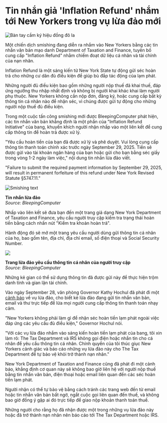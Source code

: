 # Tin nhắn giả 'Inflation Refund' nhắm tới New Yorkers trong vụ lừa đảo mới

![Bàn tay cầm ký hiệu đồng đô la](https://www.bleepstatic.com/content/hl-images/2022/10/14/hand-holding-dollar-sign.jpg)

Một chiến dịch smishing đang diễn ra nhắm vào New Yorkers bằng các tin nhắn văn bản mạo danh Department of Taxation and Finance, tuyên bố cung cấp "Inflation Refund" nhằm chiếm đoạt dữ liệu cá nhân và tài chính của nạn nhân.

Inflation Refund là một sáng kiến từ New York State tự động gửi séc hoàn trả cho những cư dân đủ điều kiện để giúp bù đắp tác động của lạm phát.

Những người đủ điều kiện bao gồm những người nộp thuế đã khai thuế, đáp ứng ngưỡng thu nhập nhất định và không bị người khai khác khai làm người phụ thuộc. New Yorkers không cần nộp đơn, đăng ký, hoặc cung cấp bất kỳ thông tin cá nhân nào để nhận séc, vì chúng được gửi tự động cho những người nộp thuế đủ điều kiện.

Trong một cuộc tấn công smishing mới được BleepingComputer phát hiện, các tin nhắn văn bản khẳng định là một phần của "Inflation Refund Initiative" của bang, khuyến khích người nhận nhấp vào một liên kết để cung cấp thông tin để hoàn trả được xử lý.

"Yêu cầu hoàn tiền của bạn đã được xử lý và phê duyệt. Vui lòng cung cấp thông tin thanh toán chính xác trước ngày September 29, 2025. Tiền sẽ được gửi vào tài khoản ngân hàng của bạn hoặc gửi cho bạn bằng séc giấy trong vòng 1-2 ngày làm việc," nội dung tin nhắn lừa đảo viết.

"Failure to submit the required payment information by September 29, 2025, will result in permanent forfeiture of this refund under New York Revised Statute §5747.11."

![Smishing text](https://www.bleepstatic.com/images/news/security/phishing/n/new%20york/inflation-refund-check-smishing/ny-phishing-text.jpg)

**Tin nhắn lừa đảo**  
_Source: BleepingComputer_

Nhấp vào liên kết sẽ đưa bạn đến một trang giả dạng New York Department of Taxation and Finance, yêu cầu người truy cập kiểm tra trạng thái hoàn tiền bằng cách nhấn nút "Kiểm tra khoản hoàn trả".

Hành động đó sẽ mở một trang yêu cầu người dùng gửi thông tin cá nhân của họ, bao gồm tên, địa chỉ, địa chỉ email, số điện thoại và Social Security Number.

![](https://www.bleepstatic.com/images/news/security/phishing/n/new%20york/inflation-refund-check-smishing/ny-tax-smishing.jpg)

**Trang lừa đảo yêu cầu thông tin cá nhân của người truy cập**  
_Source: BleepingComputer_

Những kẻ gian có thể sử dụng thông tin đã được gửi này để thực hiện trộm danh tính và gian lận tài chính.

Vào ngày September 28, văn phòng Governor Kathy Hochul đã phát đi một [cảnh báo](https://www.governor.ny.gov/news/governor-hochul-warns-against-scams-targeting-new-yorks-inflation-refund-initiative) về vụ lừa đảo, cho biết kẻ lừa đảo đang gửi tin nhắn văn bản, email và thư trực tiếp để lừa mọi người cung cấp thông tin thanh toán nhạy cảm.

"New Yorkers không phải làm gì để nhận séc hoàn tiền lạm phát ngoài việc đáp ứng các yêu cầu đủ điều kiện," Governor Hochul nói.

"Với các vụ lừa đảo nhắm vào sáng kiến hoàn tiền lạm phát của bang, tôi xin làm rõ: The Tax Department và IRS không gọi điện hoặc nhắn tin cho cá nhân để yêu cầu thông tin cá nhân. Chính quyền của tôi thúc giục New Yorkers cảnh giác và báo cáo những vụ lừa đảo này cho The Tax Department để tự bảo vệ khỏi trở thành nạn nhân."

New York Department of Taxation and Finance cũng đã phát đi một cảnh báo, khẳng định cơ quan này sẽ không bao giờ liên hệ với người nộp thuế bằng tin nhắn văn bản, điện thoại hoặc email liên quan đến các séc hoàn tiền lạm phát.

Người nhận có thể tự bảo vệ bằng cách tránh các trang web đến từ email hoặc tin nhắn văn bản bất ngờ, ngắt cuộc gọi liên quan đến thuế, và không bao giờ đồng ý gặp ai đó trực tiếp để giao nộp khoản thanh toán thuế.

Những người cho rằng họ đã nhận được một trong những vụ lừa đảo này hoặc đã trở thành nạn nhân nên báo cáo tới The Tax Department hoặc IRS.